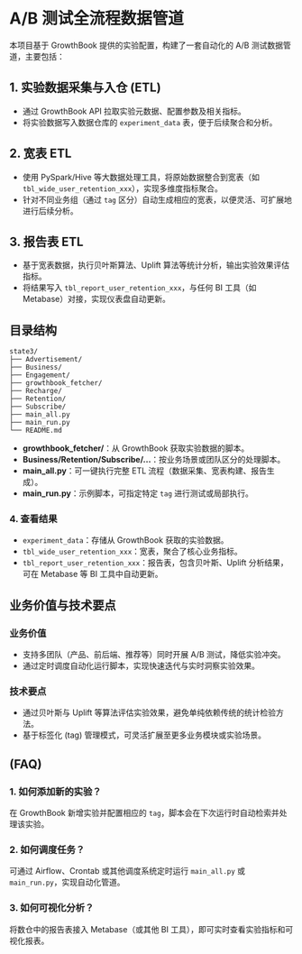 # A/B 测试全流程数据管道

本项目基于 GrowthBook 提供的实验配置，构建了一套自动化的 A/B 测试数据管道，主要包括：

## 1. 实验数据采集与入仓 (ETL)
- 通过 GrowthBook API 拉取实验元数据、配置参数及相关指标。
- 将实验数据写入数据仓库的 `experiment_data` 表，便于后续聚合和分析。

## 2. 宽表 ETL
- 使用 PySpark/Hive 等大数据处理工具，将原始数据整合到宽表（如 `tbl_wide_user_retention_xxx`），实现多维度指标聚合。
- 针对不同业务组（通过 `tag` 区分）自动生成相应的宽表，以便灵活、可扩展地进行后续分析。

## 3. 报告表 ETL
- 基于宽表数据，执行贝叶斯算法、Uplift 算法等统计分析，输出实验效果评估指标。
- 将结果写入 `tbl_report_user_retention_xxx`，与任何 BI 工具（如 Metabase）对接，实现仪表盘自动更新。

## 目录结构
```
state3/
├── Advertisement/
├── Business/
├── Engagement/
├── growthbook_fetcher/
├── Recharge/
├── Retention/
├── Subscribe/
├── main_all.py
├── main_run.py
└── README.md
```
- **growthbook_fetcher/**：从 GrowthBook 获取实验数据的脚本。  
- **Business/Retention/Subscribe/...**：按业务场景或团队区分的处理脚本。  
- **main_all.py**：可一键执行完整 ETL 流程（数据采集、宽表构建、报告生成）。  
- **main_run.py**：示例脚本，可指定特定 `tag` 进行测试或局部执行。


### 4. 查看结果
- `experiment_data`：存储从 GrowthBook 获取的实验数据。
- `tbl_wide_user_retention_xxx`：宽表，聚合了核心业务指标。
- `tbl_report_user_retention_xxx`：报告表，包含贝叶斯、Uplift 分析结果，可在 Metabase 等 BI 工具中自动更新。

## 业务价值与技术要点

### 业务价值
- 支持多团队（产品、前后端、推荐等）同时开展 A/B 测试，降低实验冲突。
- 通过定时调度自动化运行脚本，实现快速迭代与实时洞察实验效果。

### 技术要点
- 通过贝叶斯与 Uplift 等算法评估实验效果，避免单纯依赖传统的统计检验方法。
- 基于标签化 (tag) 管理模式，可灵活扩展至更多业务模块或实验场景。

##  (FAQ)

### 1. 如何添加新的实验？
在 GrowthBook 新增实验并配置相应的 `tag`，脚本会在下次运行时自动检索并处理该实验。

### 2. 如何调度任务？
可通过 Airflow、Crontab 或其他调度系统定时运行 `main_all.py` 或 `main_run.py`，实现自动化管道。

### 3. 如何可视化分析？
将数仓中的报告表接入 Metabase（或其他 BI 工具），即可实时查看实验指标和可视化报表。


